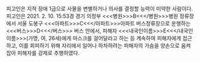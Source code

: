 피고인은 지적 장애 1급으로 사물을 변별하거나 의사를 결정할 능력이 미약한 사람이다.
피고인은 2021. 2. 10. 15:53경 경기 의정부 <<<병원>>>B<<</병원>>>병원 정류장에서 서울 도봉구 <<<아파트>>>C<<</아파트>>>아파트 버스정류장으로 운행하는 <<<버스>>>D<<</버스>>> 버스 안에서, 피해자 <<<내국인이름>>>E<<</내국인이름>>>(가명, 여, 26세)에게 마스크를 걸어달라고 하는 등 계속하여 피해자에게 접근하고, 이를 회피하기 위해 자리에서 일어나 하차하려는 피해자의 가슴을 양손으로 움켜잡아 피해자를 강제로 추행하였다.